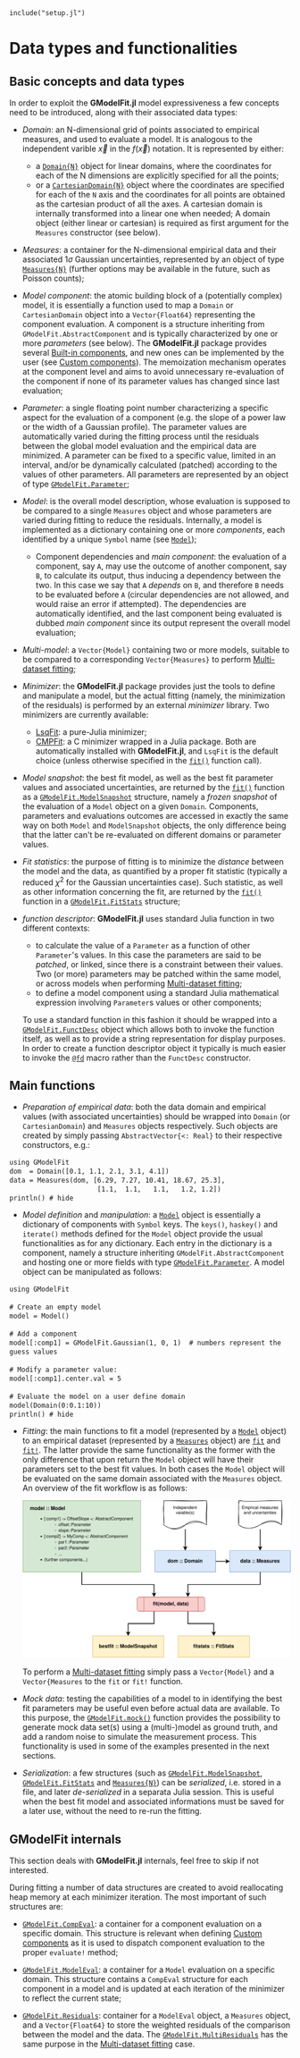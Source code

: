 ```@setup abc
include("setup.jl")
```

# Data types and functionalities

## Basic concepts and data types
In order to exploit the **GModelFit.jl** model expressiveness a few concepts need to be introduced, along with their associated data types:

- *Domain*: an N-dimensional grid of points associated to empirical measures, and used to evaluate a model.  It is analogous to the independent varible $\vec{x}$ in the $f(\vec{x})$ notation. It is represented by either:
  - a [`Domain{N}`](@ref) object for linear domains, where the coordinates for each of the N dimensions are explicitly specified for all the points;
  - or a [`CartesianDomain{N}`](@ref) object where the coordinates are specified for each of the `N` axis and the coordinates for all points are obtained as the cartesian product of all the axes.  A cartesian domain is internally transformed into a linear one when needed;
  A domain object (either linear or cartesian) is required as first argument for the `Measures` constructor (see below).

- *Measures*: a container for the N-dimensional empirical data and their associated $1\sigma$ Gaussian uncertainties, represented by an object of type [`Measures{N}`](@ref) (further options may be available in the future, such as Poisson counts);

- *Model component*: the atomic building block of a (potentially complex) model, it is essentially a function used to map a `Domain` or `CartesianDomain` object into a `Vector{Float64}` representing the component evaluation.  A component is a structure inheriting from `GModelFit.AbstractComponent` and is typically characterized by one or more *parameters* (see below).   The **GModelFit.jl** package provides several [Built-in components](@ref), and new ones can be implemented by the user (see [Custom components](@ref)).  The memoization mechanism operates at the component level and aims to avoid unnecessary re-evaluation of the component if none of its parameter values has changed since last evaluation;

- *Parameter*: a single floating point number characterizing a specific aspect for the evaluation of a component (e.g. the slope of a power law or the width of a Gaussian profile). The parameter values are automatically varied during the fitting process until the residuals between the global model evaluation and the empirical data are minimized.  A parameter can be fixed to a specific value, limited in an interval, and/or be dynamically calculated (patched) according to the values of other parameters.  All parameters are represented by an object of type [`GModelFit.Parameter`](@ref);

- *Model*: is the overall model description, whose evaluation is supposed to be compared to a single `Measures` object and whose parameters are varied during fitting to reduce the residuals.  Internally, a model is implemented as a dictionary containing one or more *components*, each identified by a unique `Symbol` name (see [`Model`](@ref));

  - Component dependencies and *main component*: the evaluation of a component, say `A`, may use the outcome of another component, say `B`, to calculate its output, thus inducing a dependency between the two. In this case we say that `A` *depends* on `B`, and therefore `B` needs to be evaluated before `A` (circular dependencies are not allowed, and would raise an error if attempted).  The dependencies are automatically identified, and the last component being evaluated is dubbed *main component* since its output represent the overall model evaluation;

- *Multi-model*: a `Vector{Model}` containing two or more models, suitable to be compared to a corresponding `Vector{Measures}` to perform [Multi-dataset fitting](@ref);

- *Minimizer*: the **GModelFit.jl** package provides just the tools to define and manipulate a model, but the actual fitting (namely, the minimization of the residuals) is performed by an external *minimizer* library.  Two minimizers are currently available:
  - [LsqFit](https://github.com/JuliaNLSolvers/LsqFit.jl): a pure-Julia minimizer;
  - [CMPFit](https://github.com/gcalderone/CMPFit.jl): a C minimizer wrapped in a Julia package.
  Both are automatically installed with **GModelFit.jl**, and `LsqFit` is the default choice (unless otherwise specified in the [`fit()`](@ref) function call).

- *Model snapshot*: the best fit model, as well as the best fit parameter values and associated uncertainties, are returned by the [`fit()`](@ref) function as a [`GModelFit.ModelSnapshot`](@ref) structure, namely a *frozen snapshot* of the evaluation of a `Model` object on a given `Domain`.  Components, parameters and evaluations outcomes are accessed in exactly the same way on both `Model` and `ModelSnapshot` objects, the only difference being that the latter can't be re-evaluated on different domains or parameter values.

- *Fit statistics*: the purpose of fitting is to minimize the *distance* between the model and the data, as quantified by a proper fit statistic (typically a reduced $\chi^2$ for the Gaussian uncertainties case). Such statistic, as well as other information concerning the fit, are returned by the [`fit()`](@ref) function in a [`GModelFit.FitStats`](@ref) structure;

- *function descriptor*: **GModelFit.jl** uses standard Julia function in two different contexts:
  - to calculate the value of a `Parameter` as a function of other `Parameter`'s values. In this case the parameters are said to be *patched*, or linked, since there is a constraint between their values.  Two (or more) parameters may be patched within the same model, or across models when performing [Multi-dataset fitting](@ref);
  - to define a model component using a standard Julia mathematical expression involving `Parameter`s values or other components;

  To use a standard function in this fashion it should be wrapped into a [`GModelFit.FunctDesc`](@ref) object which allows both to invoke the function itself, as well as to provide a string representation for display purposes.  In order to create a function descriptor object it typically is much easier to invoke the [`@fd`](@ref) macro rather than the `FunctDesc` constructor.



## Main functions

- *Preparation of empirical data*: both the data domain and empirical values (with associated uncertainties) should be wrapped into `Domain` (or `CartesianDomain`) and `Measures` objects respectively.  Such objects are created by simply passing `AbstractVector{<: Real}` to their respective constructors, e.g.:
```@example abc
using GModelFit
dom  = Domain([0.1, 1.1, 2.1, 3.1, 4.1])
data = Measures(dom, [6.29, 7.27, 10.41, 18.67, 25.3],
                      [1.1,  1.1,   1.1,   1.2, 1.2])
println() # hide
```

- *Model definition* and *manipulation*: a [`Model`](@ref) object is essentially a dictionary of components with `Symbol` keys.  The `keys()`, `haskey()` and `iterate()` methods defined for the `Model` object provide the usual functionalities as for any dictionary.  Each entry in the dictionary is a component, namely a structure inheriting `GModelFit.AbstractComponent` and hosting one or more fields with type [`GModelFit.Parameter`](@ref).  A model object can be manipulated as follows:
```@example abc
using GModelFit

# Create an empty model
model = Model()

# Add a component
model[:comp1] = GModelFit.Gaussian(1, 0, 1)  # numbers represent the guess values

# Modify a parameter value:
model[:comp1].center.val = 5

# Evaluate the model on a user define domain
model(Domain(0:0.1:10))
println() # hide
```

- *Fitting*: the main functions to fit a model (represented by a [`Model`](@ref) object) to an empirical dataset (represented by a [`Measures`](@ref) object) are [`fit`](@ref) and [`fit!`](@ref).  The latter provide the same functionality as the former with the only difference that upon return the `Model` object will have their parameters set to the best fit values.  In both cases the `Model` object will be evaluated on the same domain associated with the `Measures` object.  An overview of the fit workflow is as follows:

  ![](assets/schema.svg)

  To perform a [Multi-dataset fitting](@ref) simply pass a `Vector{Model}` and a `Vector{Measures` to the `fit` or `fit!` function.

- *Mock data*: testing the capabilities of a model to in identifying the best fit parameters may be useful even before actual data are available.  To this purpose, the [`GModelFit.mock()`](@ref) function provides the possibility to generate mock data set(s) using a (multi-)model as ground truth, and add a random noise to simulate the measurement process.  This functionality is used in some of the examples presented in the next sections.

- *Serialization*: a few structures (such as  [`GModelFit.ModelSnapshot`](@ref), [`GModelFit.FitStats`](@ref) and [`Measures{N}`](@ref)) can be *serialized*, i.e. stored in a file, and later *de-serialized* in a separata Julia session.  This is useful when the best fit model and associated informations must be saved for a later use, without the need to re-run the fitting.


## GModelFit internals

This section deals with **GModelFit.jl** internals, feel free to skip if not interested.

During fitting a number of data structures are created to avoid reallocating heap memory at each minimizer iteration.  The most important of such structures are:

- [`GModelFit.CompEval`](@ref): a container for a component evaluation on a specific domain.  This structure is relevant when defining [Custom components](@ref) as it is used to dispatch component evaluation to the proper `evaluate!` method;

- [`GModelFit.ModelEval`](@ref): a container for a `Model` evaluation on a specific domain. This structure contains a `CompEval` structure for each component in a model and is updated at each iteration of the minimizer to reflect the current state;

- [`GModelFit.Residuals`](@ref): container for a `ModelEval` object, a `Measures` object, and a `Vector{Float64}` to store the weighted residuals of the comparison between the model and the data.  The [`GModelFit.MultiResiduals`](@ref) has the same purpose in the [Multi-dataset fitting](@ref) case.

